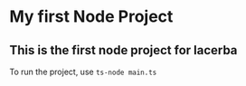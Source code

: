 # My first Node Project

## This is the first node project for lacerba

To run the project, use `ts-node main.ts`